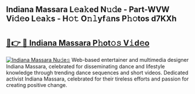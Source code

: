 ## Indiana Massara L𝚎a𝚔ed N𝚞𝚍e - Part-WVW Vi𝚍𝚎o L𝚎a𝚔s - H𝚘𝚝 O𝚗𝚕yf𝚊ns P𝚑𝚘tos d7KXh

# <h2><a href="http://kf8g07.oniu.top/?m=Indiana+Massara">🔗👉 🔴 Indiana Massara P𝚑ot𝚘𝚜 V𝚒d𝚎o</a></h2>

[![Indiana Massara Nu𝚍e𝚜](https://i.imgur.com/0qMVB7G.gif)](http://kf8g07.oniu.top/?m=Indiana+Massara)
Web-based entertainer and multimedia designer Indiana Massara, celebrated for disseminating dance and lifestyle knowledge through trending dance sequences and short videos. Dedicated activist Indiana Massara, celebrated for their tireless efforts and passion for creating positive change.  
